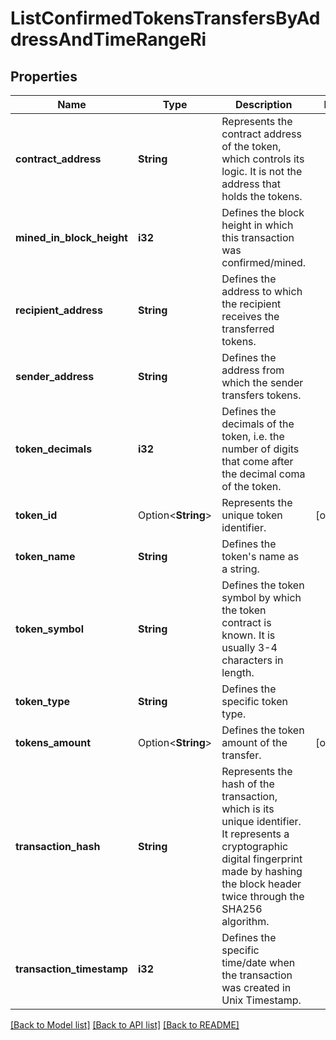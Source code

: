 # ListConfirmedTokensTransfersByAddressAndTimeRangeRi

## Properties

Name | Type | Description | Notes
------------ | ------------- | ------------- | -------------
**contract_address** | **String** | Represents the contract address of the token, which controls its logic. It is not the address that holds the tokens. | 
**mined_in_block_height** | **i32** | Defines the block height in which this transaction was confirmed/mined. | 
**recipient_address** | **String** | Defines the address to which the recipient receives the transferred tokens. | 
**sender_address** | **String** | Defines the address from which the sender transfers tokens. | 
**token_decimals** | **i32** | Defines the decimals of the token, i.e. the number of digits that come after the decimal coma of the token. | 
**token_id** | Option<**String**> | Represents the unique token identifier. | [optional]
**token_name** | **String** | Defines the token's name as a string. | 
**token_symbol** | **String** | Defines the token symbol by which the token contract is known. It is usually 3-4 characters in length. | 
**token_type** | **String** | Defines the specific token type. | 
**tokens_amount** | Option<**String**> | Defines the token amount of the transfer. | [optional]
**transaction_hash** | **String** | Represents the hash of the transaction, which is its unique identifier. It represents a cryptographic digital fingerprint made by hashing the block header twice through the SHA256 algorithm. | 
**transaction_timestamp** | **i32** | Defines the specific time/date when the transaction was created in Unix Timestamp. | 

[[Back to Model list]](../README.md#documentation-for-models) [[Back to API list]](../README.md#documentation-for-api-endpoints) [[Back to README]](../README.md)


